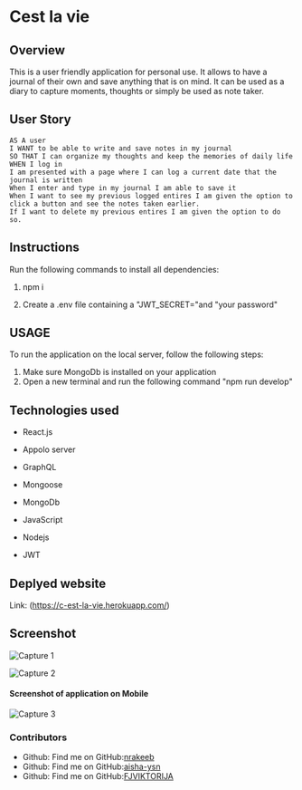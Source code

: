 # Cest la vie

## Overview

This is a user friendly application for personal use. It allows to have a journal of their own and save anything that is on mind. It can be used as a diary to capture moments, thoughts or simply be used as note taker.

## User Story

```
AS A user
I WANT to be able to write and save notes in my journal
SO THAT I can organize my thoughts and keep the memories of daily life
WHEN I log in
I am presented with a page where I can log a current date that the journal is written
When I enter and type in my journal I am able to save it
When I want to see my previous logged entires I am given the option to click a button and see the notes taken earlier.
If I want to delete my previous entires I am given the option to do so.
```

## Instructions

Run the following commands to install all dependencies:

1. npm i

2. Create a .env file containing a "JWT_SECRET="and "your password"

## USAGE

To run the application on the local server, follow the following steps:

1. Make sure MongoDb is installed on your application
2. Open a new terminal and run the following command "npm run develop"

## Technologies used

- React.js

- Appolo server

- GraphQL

- Mongoose

- MongoDb

- JavaScript

- Nodejs

- JWT

## Deplyed website

Link: (https://c-est-la-vie.herokuapp.com/)

## Screenshot

![Capture 1](https://user-images.githubusercontent.com/82734765/157332227-17c81034-fa0d-465b-bbd1-e797bcd0f125.PNG)

![Capture 2](https://user-images.githubusercontent.com/82734765/157332245-23d15406-03af-4076-b25c-44828d529248.PNG)


#### Screenshot of application on Mobile

![Capture 3](https://user-images.githubusercontent.com/82734765/157332267-0f5cd47e-e9f8-4d73-a3fd-a9663ff51061.PNG)


### Contributors

- Github: Find me on GitHub:[nrakeeb](https://github.com/nrakeeb)
- Github: Find me on GitHub:[aisha-ysn](https://github.com/aisha-ysn)
- Github: Find me on GitHub:[FJVIKTORIJA](https://github.com/FJVIKTORIJA)
